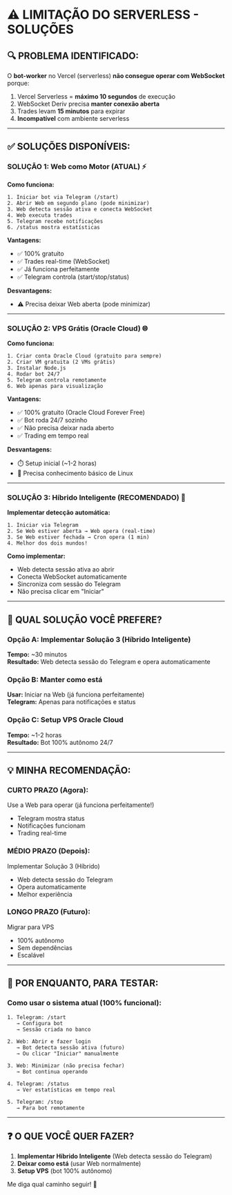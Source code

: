 # ⚠️ LIMITAÇÃO DO SERVERLESS - SOLUÇÕES

## 🔍 **PROBLEMA IDENTIFICADO:**

O **bot-worker** no Vercel (serverless) **não consegue operar com WebSocket** porque:

1. Vercel Serverless = **máximo 10 segundos** de execução
2. WebSocket Deriv precisa **manter conexão aberta**
3. Trades levam **15 minutos** para expirar
4. **Incompatível** com ambiente serverless

---

## ✅ **SOLUÇÕES DISPONÍVEIS:**

### **SOLUÇÃO 1: Web como Motor (ATUAL)** ⚡

**Como funciona:**
```
1. Iniciar bot via Telegram (/start)
2. Abrir Web em segundo plano (pode minimizar)
3. Web detecta sessão ativa e conecta WebSocket
4. Web executa trades
5. Telegram recebe notificações
6. /status mostra estatísticas
```

**Vantagens:**
- ✅ 100% gratuito
- ✅ Trades real-time (WebSocket)
- ✅ Já funciona perfeitamente
- ✅ Telegram controla (start/stop/status)

**Desvantagens:**
- ⚠️ Precisa deixar Web aberta (pode minimizar)

---

### **SOLUÇÃO 2: VPS Grátis (Oracle Cloud)** 🌐

**Como funciona:**
```
1. Criar conta Oracle Cloud (gratuito para sempre)
2. Criar VM gratuita (2 VMs grátis)
3. Instalar Node.js
4. Rodar bot 24/7
5. Telegram controla remotamente
6. Web apenas para visualização
```

**Vantagens:**
- ✅ 100% gratuito (Oracle Cloud Forever Free)
- ✅ Bot roda 24/7 sozinho
- ✅ Não precisa deixar nada aberto
- ✅ Trading em tempo real

**Desvantagens:**
- ⏱️ Setup inicial (~1-2 horas)
- 🔧 Precisa conhecimento básico de Linux

---

### **SOLUÇÃO 3: Híbrido Inteligente (RECOMENDADO)** 🎯

**Implementar detecção automática:**
```
1. Iniciar via Telegram
2. Se Web estiver aberta → Web opera (real-time)
3. Se Web estiver fechada → Cron opera (1 min)
4. Melhor dos dois mundos!
```

**Como implementar:**
- Web detecta sessão ativa ao abrir
- Conecta WebSocket automaticamente
- Sincroniza com sessão do Telegram
- Não precisa clicar em "Iniciar"

---

## 🚀 **QUAL SOLUÇÃO VOCÊ PREFERE?**

### **Opção A: Implementar Solução 3 (Híbrido Inteligente)**
**Tempo:** ~30 minutos  
**Resultado:** Web detecta sessão do Telegram e opera automaticamente

### **Opção B: Manter como está**
**Usar:** Iniciar na Web (já funciona perfeitamente)  
**Telegram:** Apenas para notificações e status

### **Opção C: Setup VPS Oracle Cloud**
**Tempo:** ~1-2 horas  
**Resultado:** Bot 100% autônomo 24/7

---

## 💡 **MINHA RECOMENDAÇÃO:**

### **CURTO PRAZO (Agora):**
Use a Web para operar (já funciona perfeitamente!)
- Telegram mostra status
- Notificações funcionam
- Trading real-time

### **MÉDIO PRAZO (Depois):**
Implementar Solução 3 (Híbrido)
- Web detecta sessão do Telegram
- Opera automaticamente
- Melhor experiência

### **LONGO PRAZO (Futuro):**
Migrar para VPS
- 100% autônomo
- Sem dependências
- Escalável

---

## 🧪 **POR ENQUANTO, PARA TESTAR:**

### **Como usar o sistema atual (100% funcional):**

```
1. Telegram: /start
   → Configura bot
   → Sessão criada no banco

2. Web: Abrir e fazer login
   → Bot detecta sessão ativa (futuro)
   → Ou clicar "Iniciar" manualmente

3. Web: Minimizar (não precisa fechar)
   → Bot continua operando

4. Telegram: /status
   → Ver estatísticas em tempo real

5. Telegram: /stop
   → Para bot remotamente
```

---

## ❓ **O QUE VOCÊ QUER FAZER?**

1. **Implementar Híbrido Inteligente** (Web detecta sessão do Telegram)
2. **Deixar como está** (usar Web normalmente)
3. **Setup VPS** (bot 100% autônomo)

Me diga qual caminho seguir! 🚀
